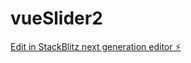 # vueSlider2

[Edit in StackBlitz next generation editor ⚡️](https://stackblitz.com/~/github.com/lam7-ddd/vueSlider2)